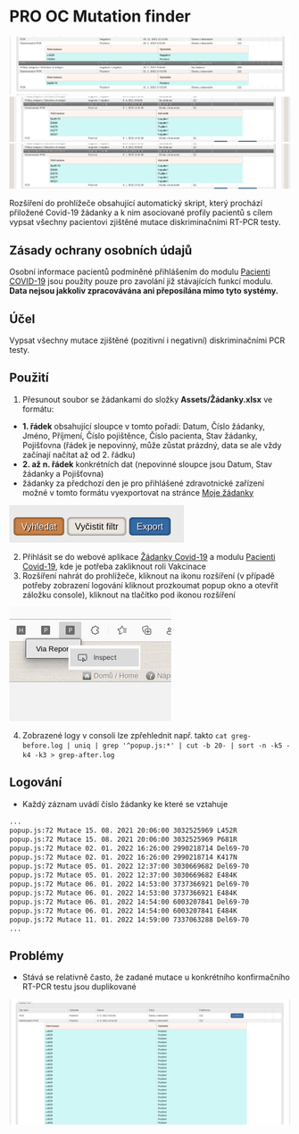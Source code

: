 # PRO OC Mutation finder

![Preview](preview/nahled.png)
![Preview](preview/nahled2.png)
![Preview](preview/nahled2.png)

Rozšíření do prohlížeče obsahující automatický skript, který prochází přiložené Covid-19 žádanky a k nim asociované profily pacientů s cílem vypsat všechny pacientovi zjištěné mutace diskriminačními RT-PCR testy.

## Zásady ochrany osobních údajů

Osobní informace pacientů podmíněné přihlášením do modulu [Pacienti COVID-19](https://ereg.ksrzis.cz/Registr/CUDZadanky/VyhledaniPacienta) jsou použity pouze pro zavolání již stávajících funkcí modulu. **Data nejsou jakkoliv zpracovávána ani přeposílána mimo tyto systémy.**

## Účel

Vypsat všechny mutace zjištěné (pozitivní i negativní) diskriminačními PCR testy.

## Použití

1. Přesunout soubor se žádankami do složky **Assets/Žádanky.xlsx** ve formátu:
- **1. řádek** obsahující sloupce v tomto pořadí: Datum, Číslo žádanky, Jméno, Příjmení, Číslo pojištěnce, Číslo pacienta, Stav žádanky, Pojišťovna (řádek je nepovinný, může zůstat prázdný, data se ale vždy začínají načítat až od 2. řádku)
- **2. až n. řádek** konkrétních dat (nepovinné sloupce jsou Datum, Stav žádanky a Pojišťovna) 
- žádanky za předchozí den je pro přihlášené zdravotnické zařízení možné v tomto formátu vyexportovat na stránce [Moje žádanky](https://ereg.ksrzis.cz/Registr/CUDZadanky/MojeZadanky)

![Preview](preview/export.png)

2. Přihlásit se do webové aplikace [Žádanky Covid-19](https://eregpublicsecure.ksrzis.cz/Registr/CUD/Overeni/Prihlaseni) a modulu [Pacienti Covid-19](https://eregotp.ksrzis.cz/), kde je potřeba zakliknout roli Vakcinace
3. Rozšíření nahrát do prohlížeče, kliknout na ikonu rozšíření (v případě potřeby zobrazení logování kliknout prozkoumat popup okno a otevřít záložku console),  kliknout na tlačítko pod ikonou rozšíření

![Preview](preview/tlacitko_spusteni.png)

4. Zobrazené logy v consoli lze zpřehlednit např. takto `cat greg-before.log | uniq | grep '^popup.js:*' | cut -b 20- | sort -n -k5 -k4 -k3 > grep-after.log`

## Logování

- Každý záznam uvádí číslo žádanky ke které se vztahuje

```
...
popup.js:72 Mutace 15. 08. 2021 20:06:00 3032525969 L452R
popup.js:72 Mutace 15. 08. 2021 20:06:00 3032525969 P681R
popup.js:72 Mutace 02. 01. 2022 16:26:00 2990218714 Del69-70
popup.js:72 Mutace 02. 01. 2022 16:26:00 2990218714 K417N
popup.js:72 Mutace 05. 01. 2022 12:37:00 3030669682 Del69-70
popup.js:72 Mutace 05. 01. 2022 12:37:00 3030669682 E484K
popup.js:72 Mutace 06. 01. 2022 14:53:00 3737366921 Del69-70
popup.js:72 Mutace 06. 01. 2022 14:53:00 3737366921 E484K
popup.js:72 Mutace 06. 01. 2022 14:54:00 6003207841 Del69-70
popup.js:72 Mutace 06. 01. 2022 14:54:00 6003207841 E484K
popup.js:72 Mutace 11. 01. 2022 14:59:00 7337063288 Del69-70
...
```

## Problémy

- Stává se relativně často, že zadané mutace u konkrétního konfirmačního RT-PCR testu jsou duplikované

![Preview](preview/duplikovane_uvedene_mutace.png)


